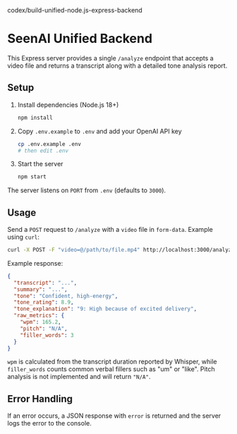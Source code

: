 codex/build-unified-node.js-express-backend
# SeenAI Unified Backend

This Express server provides a single `/analyze` endpoint that accepts a video file and returns a transcript along with a detailed tone analysis report.

## Setup

1. Install dependencies (Node.js 18+)
   ```bash
   npm install
   ```
2. Copy `.env.example` to `.env` and add your OpenAI API key
   ```bash
   cp .env.example .env
   # then edit .env
   ```
3. Start the server
   ```bash
   npm start
   ```

The server listens on `PORT` from `.env` (defaults to `3000`).

## Usage

Send a `POST` request to `/analyze` with a `video` file in `form-data`.
Example using `curl`:

```bash
curl -X POST -F "video=@/path/to/file.mp4" http://localhost:3000/analyze
```

Example response:
```json
{
  "transcript": "...",
  "summary": "...",
  "tone": "Confident, high-energy",
  "tone_rating": 8.9,
  "tone_explanation": "9: High because of excited delivery",
  "raw_metrics": {
    "wpm": 165.2,
    "pitch": "N/A",
    "filler_words": 3
  }
}
```
`wpm` is calculated from the transcript duration reported by Whisper, while `filler_words` counts common verbal fillers such as "um" or "like". Pitch analysis is not implemented and will return `"N/A"`.

## Error Handling
If an error occurs, a JSON response with `error` is returned and the server logs the error to the console.

